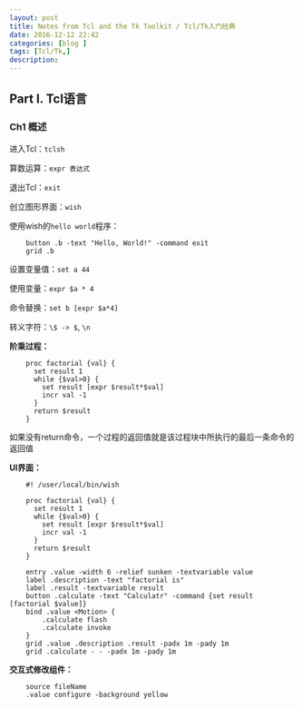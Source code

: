 ```yaml
---
layout: post
title: Notes from Tcl and the Tk Toolkit / Tcl/Tk入门经典
date: 2016-12-12 22:42
categories: [blog ]
tags: [Tcl/Tk,]
description:
---
```



## Part I. Tcl语言

### Ch1 概述

进入Tcl：`tclsh`

算数运算：`expr 表达式`

退出Tcl：`exit`

创立图形界面：`wish`

使用wish的`hello world`程序：

		button .b -text "Hello, World!" -command exit
		grid .b

设置变量值：`set a 44`

使用变量：`expr $a * 4`

命令替换：`set b [expr $a*4]`

转义字符：`\$ -> $`, `\n`

**阶乘过程：**

		proc factorial {val} {
		  set result 1
		  while {$val>0} {
		    set result [expr $result*$val]
		    incr val -1
		  }
		  return $result
		}

如果没有return命令，一个过程的返回值就是该过程块中所执行的最后一条命令的返回值

**UI界面：**

		#! /user/local/bin/wish

		proc factorial {val} {
		  set result 1
		  while {$val>0} {
		    set result [expr $result*$val]
		    incr val -1
		  }
		  return $result
		}

		entry .value -width 6 -relief sunken -textvariable value
		label .description -text "factorial is"
		label .result -textvariable result
		button .calculate -text "Calculatr" -command {set result [factorial $value]}
		bind .value <Motion> {
		    .calculate flash
		    .calculate invoke
		}
		grid .value .description .result -padx 1m -pady 1m
		grid .calculate - - -padx 1m -pady 1m

**交互式修改组件：**

		source fileName
		.value configure -background yellow
